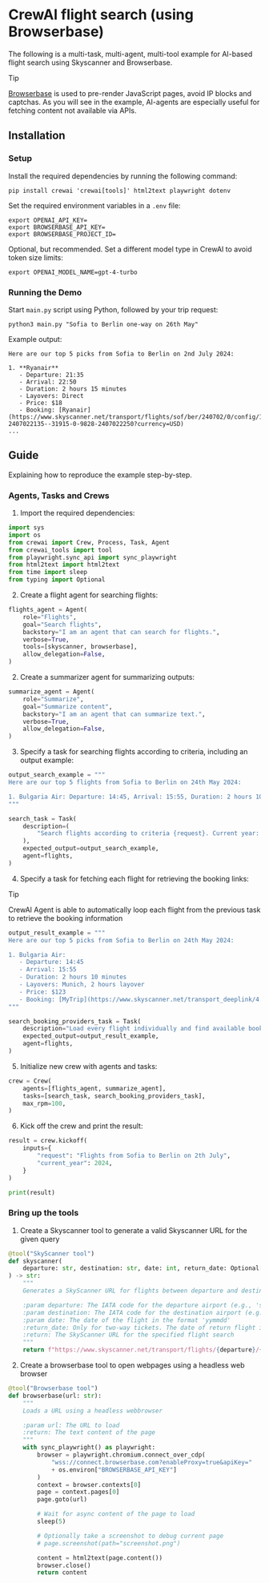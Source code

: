 # CrewAI flight search (using Browserbase)

The following is a multi-task, multi-agent, multi-tool example for AI-based flight search using Skyscanner and Browserbase.

> [!TIP]
> [Browserbase](https://browserbase.com) is used to pre-render JavaScript pages, avoid IP blocks and captchas. As you will see in the example, AI-agents are especially useful for fetching content not available via APIs.

## Installation

### Setup

Install the required dependencies by running the following command:

```
pip install crewai 'crewai[tools]' html2text playwright dotenv
```

Set the required environment variables in a `.env` file:

```
export OPENAI_API_KEY=
export BROWSERBASE_API_KEY=
export BROWSERBASE_PROJECT_ID=
```

Optional, but recommended. Set a different model type in CrewAI to avoid token size limits:

```
export OPENAI_MODEL_NAME=gpt-4-turbo
```

### Running the Demo

Start `main.py` script using Python, followed by your trip request:

```
python3 main.py "Sofia to Berlin one-way on 26th May"
```

Example output:

```
Here are our top 5 picks from Sofia to Berlin on 2nd July 2024:

1. **Ryanair**
   - Departure: 21:35
   - Arrival: 22:50
   - Duration: 2 hours 15 minutes
   - Layovers: Direct
   - Price: $18
   - Booking: [Ryanair](https://www.skyscanner.net/transport/flights/sof/ber/240702/0/config/16440-2407022135--31915-0-9828-2407022250?currency=USD)
...
```

## Guide

Explaining how to reproduce the example step-by-step.

### Agents, Tasks and Crews

1. Import the required dependencies:

```python
import sys
import os
from crewai import Crew, Process, Task, Agent
from crewai_tools import tool
from playwright.sync_api import sync_playwright
from html2text import html2text
from time import sleep
from typing import Optional
```

2. Create a flight agent for searching flights:

```python
flights_agent = Agent(
    role="Flights",
    goal="Search flights",
    backstory="I am an agent that can search for flights.",
    verbose=True,
    tools=[skyscanner, browserbase],
    allow_delegation=False,
)
```

2. Create a summarizer agent for summarizing outputs:

```python
summarize_agent = Agent(
    role="Summarize",
    goal="Summarize content",
    backstory="I am an agent that can summarize text.",
    verbose=True,
    allow_delegation=False,
)
```

3. Specify a task for searching flights according to criteria, including an output example:

```python
output_search_example = """
Here are our top 5 flights from Sofia to Berlin on 24th May 2024:

1. Bulgaria Air: Departure: 14:45, Arrival: 15:55, Duration: 2 hours 10 minutes, Layovers: Munich, 2 hours layover, Price: $123, Details: https://www.skyscanner.net/transport/flights/sof/ber/240524/240526/config/16440-2405241445--32474-0-9828-2405241555|9828-2405262255--32474-0-16440-2405270205
"""

search_task = Task(
    description=(
        "Search flights according to criteria {request}. Current year: {current_year}"
    ),
    expected_output=output_search_example,
    agent=flights,
)
```

4. Specify a task for fetching each flight for retrieving the booking links:

> [!TIP]
> CrewAI Agent is able to automatically loop each flight from the previous task to retrieve the booking information

```python
output_result_example = """
Here are our top 5 picks from Sofia to Berlin on 24th May 2024:

1. Bulgaria Air:
   - Departure: 14:45
   - Arrival: 15:55
   - Duration: 2 hours 10 minutes
   - Layovers: Munich, 2 hours layover
   - Price: $123
   - Booking: [MyTrip](https://www.skyscanner.net/transport_deeplink/4.0/UK/en-GB/GBP/ctuk/1/16440.9828.2024-05-26/air/trava/flights?itinerary=flight|-32474|319|16440|2024-05-26T21:05|9828|2024-05-26T22:15|130|-|-|-&carriers=-32474&operators=-32474&passengers=1&channel=website&cabin_class=economy&fps_session_id=20287887-26ad-45dc-b225-28fb4b9d8357&ticket_price=126.90&is_npt=false&is_multipart=false&client_id=skyscanner_website&request_id=4b423165-9b7b-4281-9596-cfcd6b0bb4e0&q_ids=H4sIAAAAAAAA_-NS52JJLinNFmLh2NHAKMXM8cRHoeH7yU1sRkwKjEWsqXm67k5VzO5OAQASECl8KQAAAA|8257781087420252411|2&q_sources=JACQUARD&commercial_filters=false&q_datetime_utc=2024-05-22T13:45:58&pqid=true&booking_panel_option_guid=dfb1f593-22dc-4565-8540-5f4f70979b9b&index=0&isbp=1&posidx=0&qid=16440-2405262105--32474-0-9828-2405262215&sort=BEST&stops=0&tabs=CombinedDayView&pre_redirect_id=7cdb112a-3842-4a51-b228-1cbcbc4c8094&redirect_id=a8541976-84a8-4161-849c-c7a6343125ae&is_acorn_referral=true)
"""

search_booking_providers_task = Task(
    description="Load every flight individually and find available booking providers",
    expected_output=output_result_example,
    agent=flights,
)
```

5. Initialize new crew with agents and tasks:

```python
crew = Crew(
    agents=[flights_agent, summarize_agent],
    tasks=[search_task, search_booking_providers_task],
    max_rpm=100,
)
```

6. Kick off the crew and print the result:

```python
result = crew.kickoff(
    inputs={
        "request": "Flights from Sofia to Berlin on 2th July",
        "current_year": 2024,
    }
)

print(result)
```

### Bring up the tools

1. Create a Skyscanner tool to generate a valid Skyscanner URL for the given query

```python
@tool("SkyScanner tool")
def skyscanner(
    departure: str, destination: str, date: int, return_date: Optional[int] = 0
) -> str:
    """
    Generates a SkyScanner URL for flights between departure and destination on the specified date.

    :param departure: The IATA code for the departure airport (e.g., 'sof' for Sofia)
    :param destination: The IATA code for the destination airport (e.g., 'ber' for Berlin)
    :param date: The date of the flight in the format 'yymmdd'
    :return_date: Only for two-way tickets. The date of return flight in the format 'yymmdd'
    :return: The SkyScanner URL for the specified flight search
    """
    return f"https://www.skyscanner.net/transport/flights/{departure}/{destination}/{date}/{return_date}?currency=USD"
```

2. Create a browserbase tool to open webpages using a headless web browser

```python
@tool("Browserbase tool")
def browserbase(url: str):
    """
    Loads a URL using a headless webbrowser

    :param url: The URL to load
    :return: The text content of the page
    """
    with sync_playwright() as playwright:
        browser = playwright.chromium.connect_over_cdp(
            "wss://connect.browserbase.com?enableProxy=true&apiKey="
            + os.environ["BROWSERBASE_API_KEY"]
        )
        context = browser.contexts[0]
        page = context.pages[0]
        page.goto(url)

        # Wait for async content of the page to load
        sleep(5)

        # Optionally take a screenshot to debug current page
        # page.screenshot(path="screenshot.png")

        content = html2text(page.content())
        browser.close()
        return content
```
